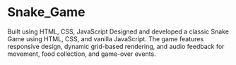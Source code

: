 # Snake_Game
Built using HTML, CSS, JavaScript Designed and developed a classic Snake Game using HTML, CSS, and vanilla JavaScript. The game features responsive design, dynamic grid-based rendering, and audio feedback for movement, food collection, and game-over events.
